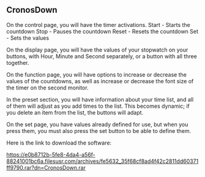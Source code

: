 ## CronosDown
On the control page, you will have the timer activations.
Start - Starts the countdown
Stop - Pauses the countdown
Reset - Resets the countdown
Set - Sets the values

On the display page, you will have the values ​​of your stopwatch on your buttons, with Hour, Minute and Second separately, or a button with all three together.

On the function page, you will have options to increase or decrease the values ​​of the countdowns, as well as increase or decrease the font size of the timer on the second monitor.

In the preset section, you will have information about your time list, and all of them will adjust as you add times to the list. This becomes dynamic; if you delete an item from the list, the buttons will adapt.

On the set page, you have values ​​already defined for use, but when you press them, you must also press the set button to be able to define them.

Here is the link to download the software: 

https://e0b8712b-5fe8-4da4-a56f-88241001bc6a.filesusr.com/archives/fe5632_35f68cf8ad4f42c2811dd60371ff9790.rar?dn=CronosDown.rar

